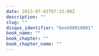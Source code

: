 ```yaml
---
date: 2013-07-01T07:32:00Z
description: ""
slug: "" 
disqus_identifier: "book00010001"
book_name: ""
book_chapter: ""
book_chapter_name: ""
---
```


